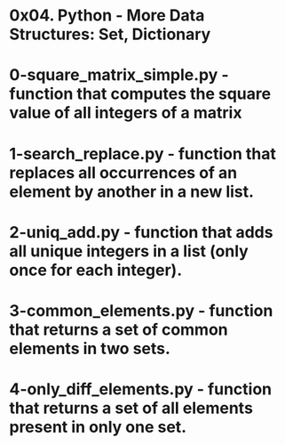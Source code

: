 # 0x04. Python - More Data Structures: Set, Dictionary
# 0-square_matrix_simple.py - function that computes the square value of all integers of a matrix
# 1-search_replace.py - function that replaces all occurrences of an element by another in a new list.
# 2-uniq_add.py - function that adds all unique integers in a list (only once for each integer).
# 3-common_elements.py - function that returns a set of common elements in two sets.
# 4-only_diff_elements.py - function that returns a set of all elements present in only one set.
